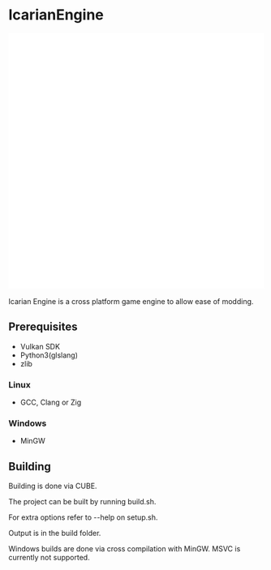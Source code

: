 # IcarianEngine

![image](resources/Icarian_Logo_White.svg)

Icarian Engine is a cross platform game engine to allow ease of modding.

## Prerequisites
* Vulkan SDK
* Python3(glslang)
* zlib
### Linux
* GCC, Clang or Zig
### Windows
* MinGW

## Building

Building is done via CUBE.

The project can be built by running build.sh.

For extra options refer to --help on setup.sh.

Output is in the build folder.

Windows builds are done via cross compilation with MinGW.
MSVC is currently not supported.